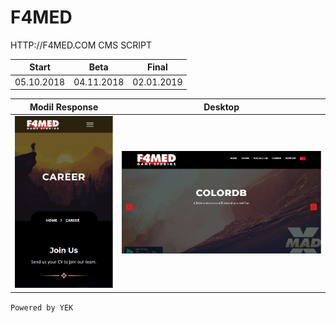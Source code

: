 # F4MED




HTTP://F4MED.COM CMS SCRIPT

Start		|Beta		|Final		
:----------:|:---------:|:---------:
05.10.2018	|04.11.2018	|02.01.2019

Modil Response             |  Desktop
:-------------------------:|:-------------------------:
![alt text](https://raw.githubusercontent.com/YEK-PLUS/F4med-Doc/master/Mobil.PNG "F4MED Mobil Response")  |  ![alt text](https://raw.githubusercontent.com/YEK-PLUS/F4med-Doc/master/Desktop.PNG "F4MED Desktop Response")






`Powered by YEK`